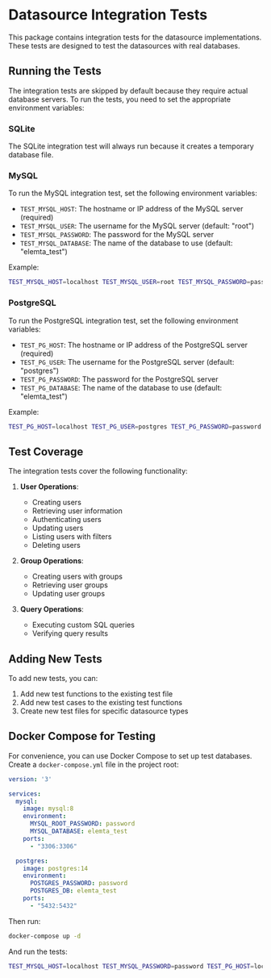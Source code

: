 # Datasource Integration Tests

This package contains integration tests for the datasource implementations. These tests are designed to test the datasources with real databases.

## Running the Tests

The integration tests are skipped by default because they require actual database servers. To run the tests, you need to set the appropriate environment variables:

### SQLite

The SQLite integration test will always run because it creates a temporary database file.

### MySQL

To run the MySQL integration test, set the following environment variables:

- `TEST_MYSQL_HOST`: The hostname or IP address of the MySQL server (required)
- `TEST_MYSQL_USER`: The username for the MySQL server (default: "root")
- `TEST_MYSQL_PASSWORD`: The password for the MySQL server
- `TEST_MYSQL_DATABASE`: The name of the database to use (default: "elemta_test")

Example:

```bash
TEST_MYSQL_HOST=localhost TEST_MYSQL_USER=root TEST_MYSQL_PASSWORD=password TEST_MYSQL_DATABASE=elemta_test go test -v ./internal/datasource/integration
```

### PostgreSQL

To run the PostgreSQL integration test, set the following environment variables:

- `TEST_PG_HOST`: The hostname or IP address of the PostgreSQL server (required)
- `TEST_PG_USER`: The username for the PostgreSQL server (default: "postgres")
- `TEST_PG_PASSWORD`: The password for the PostgreSQL server
- `TEST_PG_DATABASE`: The name of the database to use (default: "elemta_test")

Example:

```bash
TEST_PG_HOST=localhost TEST_PG_USER=postgres TEST_PG_PASSWORD=password TEST_PG_DATABASE=elemta_test go test -v ./internal/datasource/integration
```

## Test Coverage

The integration tests cover the following functionality:

1. **User Operations**:
   - Creating users
   - Retrieving user information
   - Authenticating users
   - Updating users
   - Listing users with filters
   - Deleting users

2. **Group Operations**:
   - Creating users with groups
   - Retrieving user groups
   - Updating user groups

3. **Query Operations**:
   - Executing custom SQL queries
   - Verifying query results

## Adding New Tests

To add new tests, you can:

1. Add new test functions to the existing test file
2. Add new test cases to the existing test functions
3. Create new test files for specific datasource types

## Docker Compose for Testing

For convenience, you can use Docker Compose to set up test databases. Create a `docker-compose.yml` file in the project root:

```yaml
version: '3'

services:
  mysql:
    image: mysql:8
    environment:
      MYSQL_ROOT_PASSWORD: password
      MYSQL_DATABASE: elemta_test
    ports:
      - "3306:3306"

  postgres:
    image: postgres:14
    environment:
      POSTGRES_PASSWORD: password
      POSTGRES_DB: elemta_test
    ports:
      - "5432:5432"
```

Then run:

```bash
docker-compose up -d
```

And run the tests:

```bash
TEST_MYSQL_HOST=localhost TEST_MYSQL_PASSWORD=password TEST_PG_HOST=localhost TEST_PG_PASSWORD=password go test -v ./internal/datasource/integration
``` 